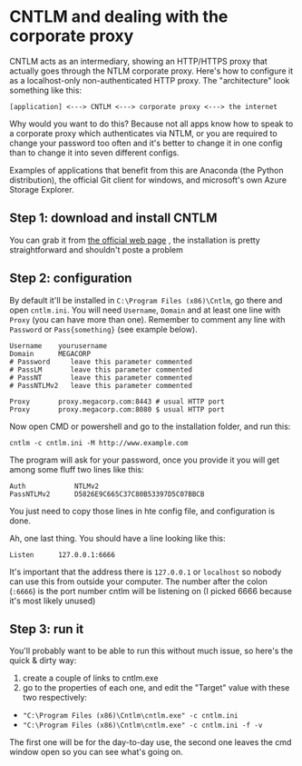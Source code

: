 # CNTLM and dealing with the corporate proxy

CNTLM acts as an intermediary, showing an HTTP/HTTPS proxy that actually goes through the NTLM corporate proxy. Here's how to configure it as a localhost-only non-authenticated HTTP proxy. The "architecture" look something like this:

````
[application] <---> CNTLM <---> corporate proxy <---> the internet
````

Why would you want to do this? Because not all apps know how to speak to a corporate proxy which authenticates via NTLM, or you are required to change your password too often and it's better to change it in one config than to change it into seven different configs.

Examples of applications that benefit from this are Anaconda (the Python distribution), the official Git client for windows, and microsoft's own Azure Storage Explorer.


## Step 1: download and install CNTLM
You can grab it from [the official web page](http://cntlm.sourceforge.net) , the installation is pretty straightforward and shouldn't poste a problem

## Step 2: configuration
By default it'll be installed in `C:\Program Files (x86)\Cntlm`, go there and open `cntlm.ini`. You will need `Username`, `Domain` and at least one line with `Proxy` (you can have more than one). Remember to comment any line with `Password` or `Pass{something}` (see example below).

````
Username	yourusername
Domain		MEGACORP
# Password     leave this parameter commented
# PassLM       leave this parameter commented
# PassNT       leave this parameter commented
# PassNTLMv2   leave this parameter commented

Proxy		proxy.megacorp.com:8443 # usual HTTP port
Proxy		proxy.megacorp.com:8080 $ usual HTTP port
````

Now open CMD or powershell and go to the installation folder, and run this:
````
cntlm -c cntlm.ini -M http://www.example.com
````

The program will ask for your password, once you provide it you will get among some fluff two lines like this:
````
Auth            NTLMv2
PassNTLMv2      D5826E9C665C37C80B53397D5C07BBCB
````

You just need to copy those lines in hte config file, and configuration is done.

Ah, one last thing. You should have a line looking like this:
````
Listen		127.0.0.1:6666
````

It's important that the address there is `127.0.0.1` or `localhost` so nobody can use this from outside your computer. The number after the colon (`:6666`) is the port number cntlm will be listening on (I picked 6666 because it's most likely unused)

## Step 3: run it

You'll probably want to be able to run this without much issue, so here's the quick & dirty way:

1. create a couple of links to cntlm.exe
2. go to the properties of each one, and edit the "Target" value with these two respectively:
  * `"C:\Program Files (x86)\Cntlm\cntlm.exe" -c cntlm.ini`
  * `"C:\Program Files (x86)\Cntlm\cntlm.exe" -c cntlm.ini -f -v`

The first one will be for the day-to-day use, the second one leaves the cmd window open so you can see what's going on.